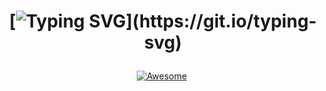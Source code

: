 <h1 align='center'> 
  
[![Typing SVG](https://readme-typing-svg.herokuapp.com?font=Courier&weight=600&size=35&duration=5500&pause=1500&color=13F700&center=true&random=false&width=435&lines=Follow+the+white+rabbit!)](https://git.io/typing-svg)

</h1>

<div align="center" markdown="1">  
  
[![Awesome](https://cdn.rawgit.com/sindresorhus/awesome/d7305f38d29fed78fa85652e3a63e154dd8e8829/media/badge.svg)](https://github.com/sindresorhus/awesome)&#160;

</div>
